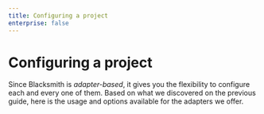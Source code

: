 ```yaml
---
title: Configuring a project
enterprise: false
---
```


# Configuring a project

Since Blacksmith is *adapter-based*, it gives you the flexibility to configure
each and every one of them. Based on what we discovered on the previous guide,
here is the usage and options available for the adapters we offer.

